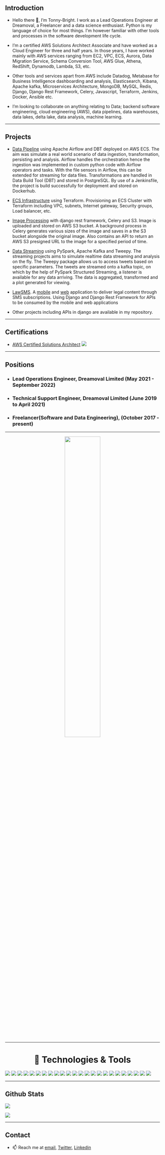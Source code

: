 ## Introduction
* Hello there 👋, I’m Tonny-Bright. I work as a Lead Operations Engineer at Dreamoval, a Freelancer and a data science enthusiast. Python is my language of choice for most things. I'm however familiar with other tools and processes in the software development life cycle.

* I’m a certified AWS Solutions Architect Associate and have worked as a Cloud Engineer for three and half years. In those years, I have worked mainly with AWS services ranging from EC2, VPC, ECS, Aurora, Data Migration Service, Schema Conversion Tool, AWS Glue, Athena, RedShift, Dynamodb, Lambda, S3, etc. 

* Other tools and services apart from AWS include Datadog, Metabase for Business Intelligence dashboarding and analysis, Elasticsearch, Kibana, Apache kafka, Microservices Architecture, MongoDB, MySQL, Redis, Django, Django Rest Framework, Celery, Javascript, Terraform, Jenkins, Docker, Ansible etc. 

* I’m looking to collaborate on anything relating to Data; backend software engineering, cloud engineering (AWS), data pipelines, data warehouses, data lakes, delta lake, data analysis, machine learning.

---

## Projects
* [Data Pipeline](https://github.com/TMCreme/dbt_airflow_project) using Apache Airflow and DBT deployed on AWS ECS. The aim was simulate a real world scenario of data ingestion, transformation, persisting and analysis. Airflow handles the orchestration hence the ingestion was implemented in custom python code with Airflow operators and tasks. With the file sensors in Airflow, this can be extended for streaming for data files. Transformations are handled in Data Build Tool (DBT) and stored in PostgreSQL. By use of a Jenkinsfile, the project is build successfully for deployment and stored on Dockerhub.

* [ECS Infrastructure](https://github.com/TMCreme/terraform-airflow-ecs) using Terraform. Provisioning an ECS Cluster with Terraform including VPC, subnets, Internet gateway, Security groups, Load balancer, etc. 

* [Image Processing](https://github.com/TMCreme/drf-image-uploader) with django rest framework, Celery and S3. Image is uploaded and stored on AWS S3 bucket. A background process in Celery generates various sizes of the image and saves in a the S3 bucket alongside the original image. Also contains an API to return an AWS S3 presigned URL to the image for a specified period of time. 

* [Data Streaming](https://github.com/TMCreme/twitter-sentiments-pyspark) using PySpark, Apache Kafka and Tweepy. The streaming projects aims to simulate realtime data streaming and analysis on the fly. The Tweepy package allows us to access tweets based on specific parameters. The tweets are streamed onto a kafka topic, on which by the help of PySpark Structured Streaming, a listener is available for any data arriving. The data is aggregated, transformed and a plot generated for viewing. 

* [LawSMS](https://isms.lawsms.com/). A [mobile](https://play.google.com/store/apps/details?id=com.lawsms.app) and [web](https://isms.lawsms.com/) application to deliver legal content through SMS subscriptions. Using Django and Django Rest Framework for APIs to be consumed by the mobile and web applications

* Other projects including APIs in django are available in my repository.  

---

## Certifications
* [AWS Certified Solutions Architect](https://www.credly.com/badges/5eee5d85-eed4-4158-a372-fa86504ed74d/public_url)
![](https://images.credly.com/size/200x200/images/0e284c3f-5164-4b21-8660-0d84737941bc/image.png)

---

## Positions
* ### Lead Operations Engineer, Dreamoval Limited (May 2021 - September 2022)

* ### Technical Support Engineer, Dreamoval Limited (June 2019 to April 2021)


* ### Freelancer(Software and Data Engineering), (October 2017 - present)

---

<p align="center">
<img width="48%" height="50%" src="https://github-readme-stats.vercel.app/api/top-langs/?username=TMCreme&layout=compact&theme=dracula">
</p>

---

<h1 align="center"> 🔧 Technologies & Tools </h1>

![](https://img.shields.io/badge/OS-Linux-informational?style=flat&logo=linux&logoColor=white&color=3498DB)
![](https://img.shields.io/badge/Code-Python-informational?style=flat&logo=python&logoColor=white&color=9B59B6)
![](https://img.shields.io/badge/Code-JavaScript-informational?style=flat&logo=javascript&logoColor=white&color=9B59B6)
![](https://img.shields.io/badge/Code-Fastapi-informational?style=flat&logo=fastapi&logoColor=white&color=9B59B6)
![](https://img.shields.io/badge/Code-R-informational?style=flat&logo=r&logoColor=white&color=9B59B6)
![](https://img.shields.io/badge/Code-Django-informational?style=flat&logo=django&logoColor=white&color=9B59B6)
![](https://img.shields.io/badge/Code-HTML-informational?style=flat&logo=html5&logoColor=white&color=9B59B6)
![](https://img.shields.io/badge/Tools-Docker-informational?style=flat&logo=docker&logoColor=white&color=1ABC9C)
![](https://img.shields.io/badge/Tools-Mysql-informational?style=flat&logo=mysql&logoColor=white&color=1ABC9C)
![](https://img.shields.io/badge/Tools-MongoDB-informational?style=flat&logo=mongodb&logoColor=white&color=1ABC9C)
![](https://img.shields.io/badge/Tools-PostgreSQL-informational?style=flat&logo=postgresql&logoColor=white&color=1ABC9C)
![](https://img.shields.io/badge/Tools-Elasticsearch-informational?style=flat&logo=elasticsearch&logoColor=white&color=1ABC9C)
![](https://img.shields.io/badge/Tools-Kibana-informational?style=flat&logo=kibana&logoColor=white&color=1ABC9C)
![](https://img.shields.io/badge/Tools-Redis-informational?style=flat&logo=Redis&logoColor=white&color=1ABC9C)
![](https://img.shields.io/badge/Tools-Terraform-informational?style=flat&logo=terraform&logoColor=white&color=1ABC9C)
![](https://img.shields.io/badge/Tools-Jenkins-informational?style=flat&logo=jenkins&logoColor=white&color=1ABC9C)
![](https://img.shields.io/badge/Tools-Ansible-informational?style=flat&logo=ansible&logoColor=white&color=1ABC9C)
![](https://img.shields.io/badge/Tools-Datadog-informational?style=flat&logo=datadog&logoColor=white&color=1ABC9C)
![](https://img.shields.io/badge/Tools-Airflow-informational?style=flat&logo=apacheairflow&logoColor=white&color=1ABC9C)
![](https://img.shields.io/badge/Tools-PySpark-informational?style=flat&logo=apachespark&logoColor=white&color=1ABC9C)
![](https://img.shields.io/badge/Tools-Kafka-informational?style=flat&logo=apachekafka&logoColor=white&color=1ABC9C)
![](https://img.shields.io/badge/Tools-DBT-informational?style=flat&logo=dbt&logoColor=white&color=1ABC9C)
![](https://img.shields.io/badge/Tools-Nginx-informational?style=flat&logo=nginx&logoColor=white&color=1ABC9C)
![](https://img.shields.io/badge/Tools-Celery-informational?style=flat&logo=celery&logoColor=white&color=1ABC9C)


---

## Github Stats

<a><img align="center" src="https://github-readme-stats.vercel.app/api?username=TMCreme&show_icons=true&theme=dracula" /></a>

<a><img align="center" src="https://github-readme-streak-stats.herokuapp.com/?user=TMCreme&theme=dracula"/></a>

---

## Contact
- 📫 Reach me at [email](mailto:tonnybright35@gmail.com), [Twitter](https://twitter.com/BrightTonny), [Linkedin](https://www.linkedin.com/in/tonny-bright-sogli-245566a9/) 



